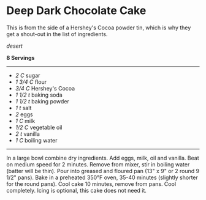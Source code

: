 # Deep Dark Chocolate Cake

This is from the side of a Hershey's Cocoa powder tin, which is why they get a
shout-out in the list of ingredients.

*desert*

**8 Servings**

---

- *2 C* sugar
- *1 3/4 C* flour
- *3/4 C* Hershey's Cocoa
- *1 1/2 t* baking soda
- *1 1/2 t* baking powder
- *1 t* salt
- *2* eggs
- *1 C* milk
- *1/2 C* vegetable oil
- *2 t* vanilla
- *1 C* boiling water

---

In a large bowl combine dry ingredients. Add eggs, milk, oil and vanilla. Beat
on medium speed for 2 minutes. Remove from mixer, stir in boiling water (batter
will be thin). Pour into greased and floured pan (13" x 9" or 2 round 9 1/2"
pans). Bake in a preheated 350°F oven, 35-40 minutes (slightly shorter for the
round pans). Cool cake 10 minutes, remove from pans. Cool completely. Icing
is optional, this cake does not need it.
